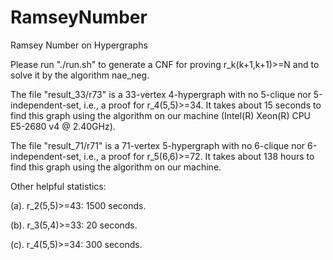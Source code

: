 # RamseyNumber
Ramsey Number on Hypergraphs

Please run "./run.sh" to generate a CNF for proving r_k(k+1,k+1)>=N and to solve it by the algorithm nae_neg.




The file "result_33/r73" is a 33-vertex 4-hypergraph with no 5-clique nor 5-independent-set, i.e., a proof for r_4(5,5)>=34. 
It takes about 15 seconds to find this graph using the algorithm on our machine (Intel(R) Xeon(R) CPU E5-2680 v4 @ 2.40GHz).

The file "result_71/r71" is a 71-vertex 5-hypergraph with no 6-clique nor 6-independent-set, i.e., a proof for r_5(6,6)>=72. 
It takes about 138 hours to find this graph using the algorithm on our machine.

Other helpful statistics:

(a). r_2(5,5)>=43: 1500 seconds.

(b). r_3(5,4)>=33: 20 seconds.

(c). r_4(5,5)>=34: 300 seconds.
